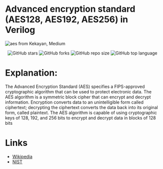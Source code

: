 # Advanced encryption standard (AES128, AES192, AES256) in Verilog
![aes from Kekayan, Medium](https://user-images.githubusercontent.com/29122581/169694136-ca48f098-d5f5-448f-8016-4cb9a9b0e300.png)
<div align="center">
  
  ![GitHub stars](https://img.shields.io/github/stars/michaelehab/AES-Verilog?style=plastic)
  ![GitHub forks](https://img.shields.io/github/forks/michaelehab/AES-Verilog?style=plastic)
  ![GitHub repo size](https://img.shields.io/github/repo-size/michaelehab/AES-Verilog?style=plastic)
  ![GitHub top language](https://img.shields.io/github/languages/top/michaelehab/AES-Verilog?style=plastic)
  
</div>

# Explanation:
The Advanced Encryption Standard (AES) specifies a FIPS-approved
cryptographic algorithm that can be used to protect electronic data. The AES algorithm is a
symmetric block cipher that can encrypt and decrypt information.
Encryption converts data to an unintelligible form called ciphertext; decrypting the ciphertext
converts the data back into its original form, called plaintext.
The AES algorithm is capable of using cryptographic keys of 128, 192, and 256 bits to encrypt
and decrypt data in blocks of 128 bits

# Links
* [Wikipedia](https://en.wikipedia.org/wiki/Advanced_Encryption_Standard)
* [NIST](./NIST.FIPS.197.pdf)
